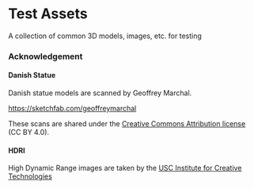 # Test Assets
A collection of common 3D models, images, etc. for testing

### Acknowledgement 
#### Danish Statue
Danish statue models are scanned by Geoffrey Marchal.

https://sketchfab.com/geoffreymarchal

These scans are shared under the [Creative Commons Attribution license](https://creativecommons.org/licenses/by/4.0/) (CC BY
4.0).

#### HDRI

High Dynamic Range images are taken by the [USC Institute for Creative Technologies](http://vgl.ict.usc.edu/)
